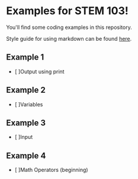 # Examples for STEM 103!
You'll find some coding examples in this repository.

Style guide for using markdown can be found [here](https://docs.github.com/en/get-started/writing-on-github/getting-started-with-writing-and-formatting-on-github/basic-writing-and-formatting-syntax).

## Example 1
- [ ]Output using print

## Example 2 
- [ ]Variables

## Example 3 
- [ ]Input

## Example 4 
- [ ]Math Operators (beginning)
